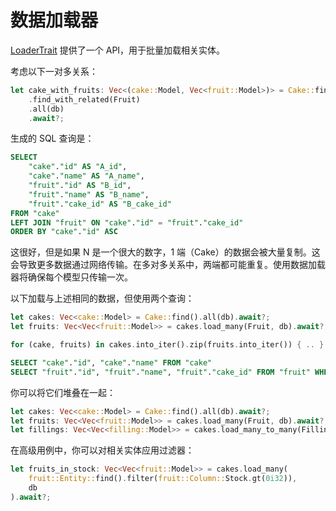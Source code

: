 # 数据加载器

[LoaderTrait](https://docs.rs/sea-orm/*/sea_orm/query/trait.LoaderTrait.html) 提供了一个 API，用于批量加载相关实体。

考虑以下一对多关系：

```rust
let cake_with_fruits: Vec<(cake::Model, Vec<fruit::Model>)> = Cake::find()
    .find_with_related(Fruit)
    .all(db)
    .await?;
```

生成的 SQL 查询是：

```sql
SELECT
    "cake"."id" AS "A_id",
    "cake"."name" AS "A_name",
    "fruit"."id" AS "B_id",
    "fruit"."name" AS "B_name",
    "fruit"."cake_id" AS "B_cake_id"
FROM "cake"
LEFT JOIN "fruit" ON "cake"."id" = "fruit"."cake_id"
ORDER BY "cake"."id" ASC
```

这很好，但是如果 N 是一个很大的数字，1 端（Cake）的数据会被大量复制。这会导致更多数据通过网络传输。在多对多关系中，两端都可能重复。使用数据加载器将确保每个模型只传输一次。

以下加载与上述相同的数据，但使用两个查询：

```rust
let cakes: Vec<cake::Model> = Cake::find().all(db).await?;
let fruits: Vec<Vec<fruit::Model>> = cakes.load_many(Fruit, db).await?;

for (cake, fruits) in cakes.into_iter().zip(fruits.into_iter()) { .. }
```

```sql
SELECT "cake"."id", "cake"."name" FROM "cake"
SELECT "fruit"."id", "fruit"."name", "fruit"."cake_id" FROM "fruit" WHERE "fruit"."cake_id" IN (..)
```

你可以将它们堆叠在一起：

```rust
let cakes: Vec<cake::Model> = Cake::find().all(db).await?;
let fruits: Vec<Vec<fruit::Model>> = cakes.load_many(Fruit, db).await?;
let fillings: Vec<Vec<filling::Model>> = cakes.load_many_to_many(Filling, CakeFilling, db).await?;
```

在高级用例中，你可以对相关实体应用过滤器：

```rust
let fruits_in_stock: Vec<Vec<fruit::Model>> = cakes.load_many(
    fruit::Entity::find().filter(fruit::Column::Stock.gt(0i32)),
    db
).await?;
```